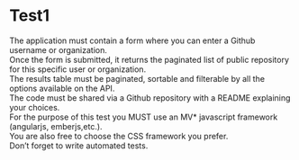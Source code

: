 # Test1
The application must contain a form where you can enter a Github username or organization.<br/>
Once the form is submitted, it returns the paginated list of public repository for this specific user or organization.<br/>
The results table must be paginated, sortable and filterable by all the options available on the API.<br/>
The code must be shared via a Github repository with a README explaining your choices.<br/>
For the purpose of this test you MUST use an MV* javascript framework (angularjs, emberjs,etc.).<br/>
You are also free to choose the CSS framework you prefer.<br/>
Don’t forget to write automated tests.<br/>
